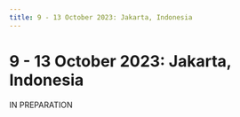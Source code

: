 ```yaml
---
title: 9 - 13 October 2023: Jakarta, Indonesia
---
```


# 9 - 13 October 2023: Jakarta, Indonesia

IN PREPARATION
